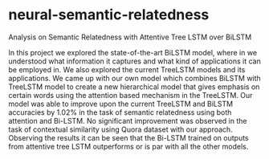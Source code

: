 # neural-semantic-relatedness
Analysis on Semantic Relatedness with Attentive Tree LSTM over BiLSTM


In this project we explored the state-of-the-art BiLSTM model, where in we understood what information it captures and what kind of applications it can be employed in. We also explored the current TreeLSTM models and its applications. We came up with our own model which combines BiLSTM with TreeLSTM model to create a new hierarchical model that gives emphasis on certain words using the attention based mechanism in the TreeLSTM.
Our model was able to improve upon the current TreeLSTM and BiLSTM accuracies by 1.02\% in the task of semantic  relatedness  using  both  attention  and Bi-LSTM.  No  significant  improvement  was  observed  in  the  task  of  contextual  similarity  using Quora dataset with our approach.  Observing the results it can be seen that the Bi-LSTM trained on outputs from attentive tree LSTM outperforms or is par with all the other models.
